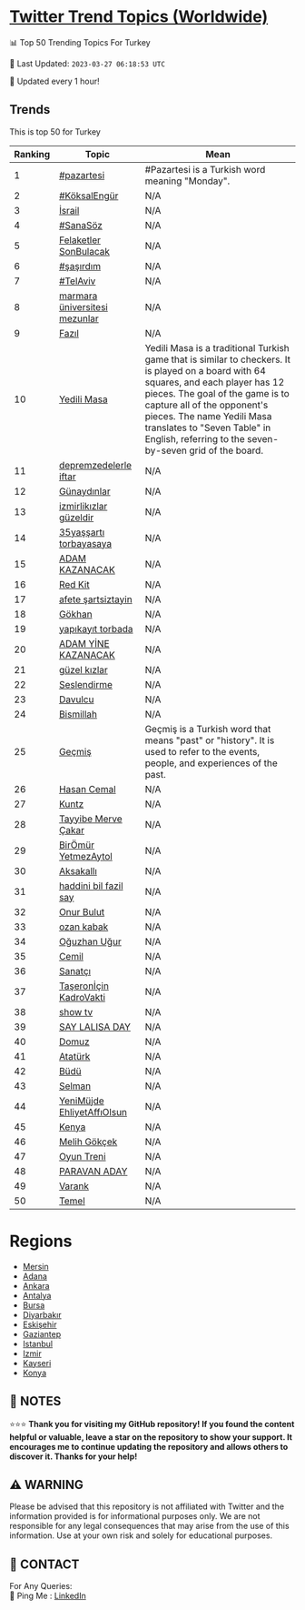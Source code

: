 [Twitter Trend Topics (Worldwide)](https://github.com/ErcinDedeoglu/Twitter-Trend-Topics)
==========


📊 Top 50 Trending Topics For Turkey

📆 Last Updated: `2023-03-27 06:18:53 UTC`

🔧 Updated every 1 hour!


## Trends

This is top 50 for Turkey

| Ranking | Topic | Mean |
| ------- | ------------ | ------------ |
| 1 | [#pazartesi](http://twitter.com/search?q=%23pazartesi) | #Pazartesi is a Turkish word meaning "Monday". |
| 2 | [#KöksalEngür](http://twitter.com/search?q=%23K%c3%b6ksalEng%c3%bcr) | N/A |
| 3 | [İsrail](http://twitter.com/search?q=%c4%b0srail) | N/A |
| 4 | [#SanaSöz](http://twitter.com/search?q=%23SanaS%c3%b6z) | N/A |
| 5 | [Felaketler SonBulacak](http://twitter.com/search?q=Felaketler+SonBulacak) | N/A |
| 6 | [#şaşırdım](http://twitter.com/search?q=%23%c5%9fa%c5%9f%c4%b1rd%c4%b1m) | N/A |
| 7 | [#TelAviv](http://twitter.com/search?q=%23TelAviv) | N/A |
| 8 | [marmara üniversitesi mezunlar](http://twitter.com/search?q=marmara+%c3%bcniversitesi+mezunlar) | N/A |
| 9 | [Fazıl](http://twitter.com/search?q=Faz%c4%b1l) | N/A |
| 10 | [Yedili Masa](http://twitter.com/search?q=Yedili+Masa) | Yedili Masa is a traditional Turkish game that is similar to checkers. It is played on a board with 64 squares, and each player has 12 pieces. The goal of the game is to capture all of the opponent's pieces. The name Yedili Masa translates to "Seven Table" in English, referring to the seven-by-seven grid of the board. |
| 11 | [depremzedelerle iftar](http://twitter.com/search?q=depremzedelerle+iftar) | N/A |
| 12 | [Günaydınlar](http://twitter.com/search?q=G%c3%bcnayd%c4%b1nlar) | N/A |
| 13 | [izmirlikızlar güzeldir](http://twitter.com/search?q=izmirlik%c4%b1zlar+g%c3%bczeldir) | N/A |
| 14 | [35yaşşartı torbayasaya](http://twitter.com/search?q=35ya%c5%9f%c5%9fart%c4%b1+torbayasaya) | N/A |
| 15 | [ADAM KAZANACAK](http://twitter.com/search?q=ADAM+KAZANACAK) | N/A |
| 16 | [Red Kit](http://twitter.com/search?q=Red+Kit) | N/A |
| 17 | [afete şartsiztayin](http://twitter.com/search?q=afete+%c5%9fartsiztayin) | N/A |
| 18 | [Gökhan](http://twitter.com/search?q=G%c3%b6khan) | N/A |
| 19 | [yapıkayıt torbada](http://twitter.com/search?q=yap%c4%b1kay%c4%b1t+torbada) | N/A |
| 20 | [ADAM YİNE KAZANACAK](http://twitter.com/search?q=ADAM+Y%c4%b0NE+KAZANACAK) | N/A |
| 21 | [güzel kızlar](http://twitter.com/search?q=g%c3%bczel+k%c4%b1zlar) | N/A |
| 22 | [Seslendirme](http://twitter.com/search?q=Seslendirme) | N/A |
| 23 | [Davulcu](http://twitter.com/search?q=Davulcu) | N/A |
| 24 | [Bismillah](http://twitter.com/search?q=Bismillah) | N/A |
| 25 | [Geçmiş](http://twitter.com/search?q=Ge%c3%a7mi%c5%9f) | Geçmiş is a Turkish word that means "past" or "history". It is used to refer to the events, people, and experiences of the past. |
| 26 | [Hasan Cemal](http://twitter.com/search?q=Hasan+Cemal) | N/A |
| 27 | [Kuntz](http://twitter.com/search?q=Kuntz) | N/A |
| 28 | [Tayyibe Merve Çakar](http://twitter.com/search?q=Tayyibe+Merve+%c3%87akar) | N/A |
| 29 | [BirÖmür YetmezAytol](http://twitter.com/search?q=Bir%c3%96m%c3%bcr+YetmezAytol) | N/A |
| 30 | [Aksakallı](http://twitter.com/search?q=Aksakall%c4%b1) | N/A |
| 31 | [haddini bil fazil say](http://twitter.com/search?q=haddini+bil+fazil+say) | N/A |
| 32 | [Onur Bulut](http://twitter.com/search?q=Onur+Bulut) | N/A |
| 33 | [ozan kabak](http://twitter.com/search?q=ozan+kabak) | N/A |
| 34 | [Oğuzhan Uğur](http://twitter.com/search?q=O%c4%9fuzhan+U%c4%9fur) | N/A |
| 35 | [Cemil](http://twitter.com/search?q=Cemil) | N/A |
| 36 | [Sanatçı](http://twitter.com/search?q=Sanat%c3%a7%c4%b1) | N/A |
| 37 | [Taşeronİçin KadroVakti](http://twitter.com/search?q=Ta%c5%9feron%c4%b0%c3%a7in+KadroVakti) | N/A |
| 38 | [show tv](http://twitter.com/search?q=show+tv) | N/A |
| 39 | [SAY LALISA DAY](http://twitter.com/search?q=SAY+LALISA+DAY) | N/A |
| 40 | [Domuz](http://twitter.com/search?q=Domuz) | N/A |
| 41 | [Atatürk](http://twitter.com/search?q=Atat%c3%bcrk) | N/A |
| 42 | [Büdü](http://twitter.com/search?q=B%c3%bcd%c3%bc) | N/A |
| 43 | [Selman](http://twitter.com/search?q=Selman) | N/A |
| 44 | [YeniMüjde EhliyetAffıOlsun](http://twitter.com/search?q=YeniM%c3%bcjde+EhliyetAff%c4%b1Olsun) | N/A |
| 45 | [Kenya](http://twitter.com/search?q=Kenya) | N/A |
| 46 | [Melih Gökçek](http://twitter.com/search?q=Melih+G%c3%b6k%c3%a7ek) | N/A |
| 47 | [Oyun Treni](http://twitter.com/search?q=Oyun+Treni) | N/A |
| 48 | [PARAVAN ADAY](http://twitter.com/search?q=PARAVAN+ADAY) | N/A |
| 49 | [Varank](http://twitter.com/search?q=Varank) | N/A |
| 50 | [Temel](http://twitter.com/search?q=Temel) | N/A |



# Regions

* [Mersin](</Turkey/Mersin.md>)
* [Adana](</Turkey/Adana.md>)
* [Ankara](</Turkey/Ankara.md>)
* [Antalya](</Turkey/Antalya.md>)
* [Bursa](</Turkey/Bursa.md>)
* [Diyarbakır](</Turkey/Diyarbakır.md>)
* [Eskişehir](</Turkey/Eskişehir.md>)
* [Gaziantep](</Turkey/Gaziantep.md>)
* [Istanbul](</Turkey/Istanbul.md>)
* [Izmir](</Turkey/Izmir.md>)
* [Kayseri](</Turkey/Kayseri.md>)
* [Konya](</Turkey/Konya.md>)



## 📝 NOTES

⭐⭐⭐ **Thank you for visiting my GitHub repository! If you found the content helpful or valuable, leave a star on the repository to show your support. It encourages me to continue updating the repository and allows others to discover it. Thanks for your help!**


## ⚠️ WARNING

Please be advised that this repository is not affiliated with Twitter and the information provided is for informational purposes only. We are not responsible for any legal consequences that may arise from the use of this information. Use at your own risk and solely for educational purposes.


## 📨 CONTACT

 For Any Queries:  
            🏓 Ping Me : [LinkedIn](https://www.linkedin.com/in/ercindedeoglu/)
